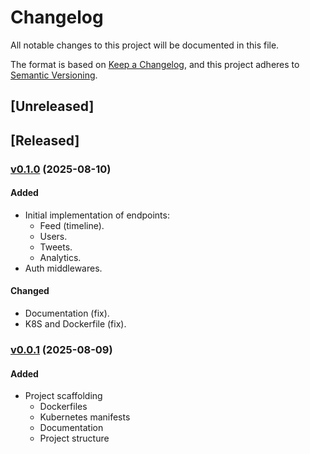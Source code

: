 # Changelog

All notable changes to this project will be documented in this file.

The format is based on [Keep a Changelog](https://keepachangelog.com/en/1.1.0/),
and this project adheres to [Semantic Versioning](https://semver.org/spec/v2.0.0.html).

## [Unreleased]

## [Released]

### [v0.1.0](https://github.com/lucas-soria/microblogging/compare/v0.0.1...v0.0.2) (2025-08-10)

#### Added
- Initial implementation of endpoints:
  - Feed (timeline).
  - Users.
  - Tweets.
  - Analytics.
- Auth middlewares.

#### Changed
- Documentation (fix).
- K8S and Dockerfile (fix).

### [v0.0.1](https://github.com/lucas-soria/microblogging/compare/v0.0.0...v0.0.1) (2025-08-09) 

#### Added
- Project scaffolding
  - Dockerfiles
  - Kubernetes manifests
  - Documentation
  - Project structure
